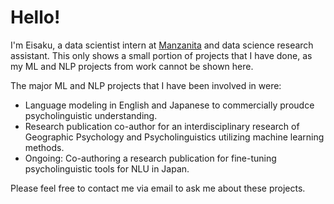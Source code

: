 # Hello!
I'm Eisaku, a data scientist intern at [Manzanita](https://www.mnzt.io/en/) and data science research assistant.
This only shows a small portion of projects that I have done, as my ML and NLP projects from work cannot be shown here. 

The major ML and NLP projects that I have been involved in were:
* Language modeling in English and Japanese to commercially proudce psycholinguistic understanding.
* Research publication co-author for an interdisciplinary research of Geographic Psychology and Psycholinguistics utilizing machine learning methods. 
* Ongoing: Co-authoring a research publication for fine-tuning psycholinguistic tools for NLU in Japan.

Please feel free to contact me via email to ask me about these projects. 
